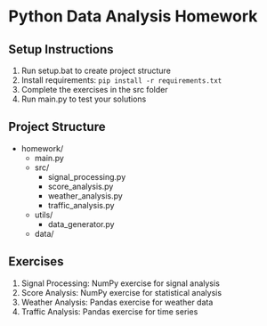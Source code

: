 # Python Data Analysis Homework 
 
## Setup Instructions 
1. Run setup.bat to create project structure 
2. Install requirements: `pip install -r requirements.txt` 
3. Complete the exercises in the src folder 
4. Run main.py to test your solutions 
 
## Project Structure 
- homework/ 
  - main.py 
  - src/ 
    - signal_processing.py 
    - score_analysis.py 
    - weather_analysis.py 
    - traffic_analysis.py 
  - utils/ 
    - data_generator.py 
  - data/ 
 
## Exercises 
1. Signal Processing: NumPy exercise for signal analysis 
2. Score Analysis: NumPy exercise for statistical analysis 
3. Weather Analysis: Pandas exercise for weather data 
4. Traffic Analysis: Pandas exercise for time series 
